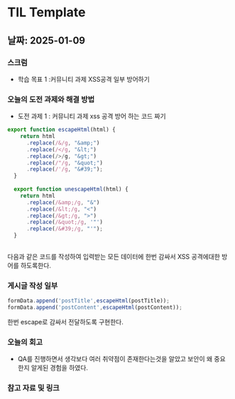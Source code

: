 # TIL Template

## 날짜: 2025-01-09

### 스크럼
- 학습 목표 1 :커뮤니티 과제 XSS공격 일부 방어하기


### 오늘의 도전 과제와 해결 방법
- 도전 과제 1 : 커뮤니티 과제 xss 공격 방어 하는 코드 짜기

```js
export function escapeHtml(html) {
    return html
      .replace(/&/g, "&amp;") 
      .replace(/</g, "&lt;")
      .replace(/>/g, "&gt;")
      .replace(/"/g, "&quot;")
      .replace(/'/g, "&#39;");
  }
  
  export function unescapeHtml(html) {
    return html
      .replace(/&amp;/g, "&")
      .replace(/&lt;/g, "<")
      .replace(/&gt;/g, ">")
      .replace(/&quot;/g, '"')
      .replace(/&#39;/g, "'");
  }
  
```
다음과 같은 코드를 작성하여 입력받는 모든 데이터에 한번 감싸서 XSS 공격에대한 방어를 하도록한다.
### 게시글 작성 일부
```js
formData.append('postTitle',escapeHtml(postTitle));
formData.append('postContent',escapeHtml(postContent));
```
한번 escape로 감싸서 전달하도록 구현한다.


### 오늘의 회고
- QA를 진행하면서 생각보다 여러 취약점이 존재한다는것을 알았고 보안이 왜 중요한지 알게된 경험을 하였다.
### 참고 자료 및 링크
